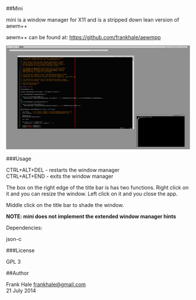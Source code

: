 ##Mini

mini is a window manager for X11 and is a stripped down lean version of aewm++

aewm++ can be found at: https://github.com/frankhale/aewmpp

<img src="mini.png" alt="mini screenshot" />

###Usage

CTRL+ALT+DEL - restarts the window manager  
CTRL+ALT+END - exits the window manager

The box on the right edge of the title bar is has two functions. Right click
on it and you can resize the window. Left click on it and you close the app.

Middle click on the title bar to shade the window.

**NOTE: mini does not implement the extended window manager hints**

Dependencies:

json-c  

###License

GPL 3

##Author

Frank Hale <frankhale@gmail.com>  
21 July 2014

